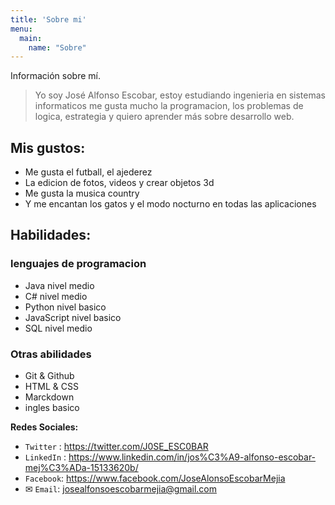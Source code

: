 ```yaml
---
title: 'Sobre mi'
menu:
  main:
    name: "Sobre"
---
```


Información sobre mí.

> Yo soy José Alfonso Escobar, estoy estudiando ingenieria en sistemas informaticos
me gusta mucho la programacion, los problemas de logica, estrategia y quiero aprender más sobre desarrollo web.

## Mis gustos:

- Me gusta el futball, el ajederez
- La edicion de fotos, videos y crear objetos 3d
- Me gusta la musica country
- Y me encantan los gatos y el modo nocturno en todas las aplicaciones

## Habilidades:
### lenguajes de programacion
- Java nivel medio
- C# nivel medio
- Python nivel basico
- JavaScript nivel basico
- SQL nivel medio
### Otras abilidades
- Git & Github
- HTML & CSS
- Marckdown
- ingles basico

**Redes Sociales:**
- `Twitter` : https://twitter.com/J0SE_ESC0BAR
- `LinkedIn` : https://www.linkedin.com/in/jos%C3%A9-alfonso-escobar-mej%C3%ADa-15133620b/
- `Facebook`:  https://www.facebook.com/JoseAlonsoEscobarMejia
- ✉ `Email`:  <a href="mailto:josealfonsoescobarmejia@gmail.com">josealfonsoescobarmejia@gmail.com</a>


